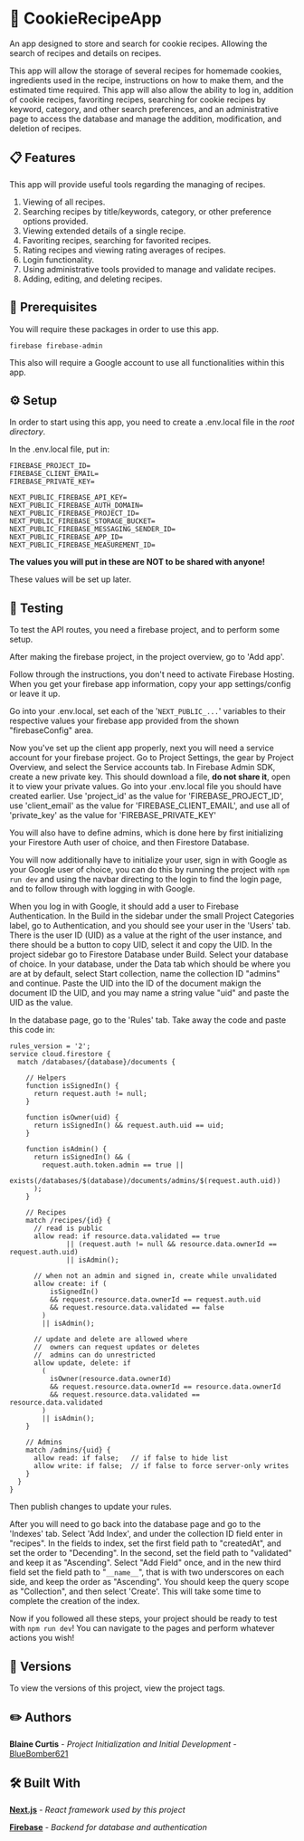 # 🍪 CookieRecipeApp

An app designed to store and search for cookie recipes. Allowing the search of recipes and details on recipes.

This app will allow the storage of several recipes for homemade cookies, ingredients used in the recipe, instructions on how to make them,
and the estimated time required. This app will also allow the ability to log in, addition of cookie recipes, favoriting recipes, searching for cookie recipes by keyword, category, and other search preferences, and an administrative page to access the database and manage the addition, modification, and deletion of recipes.

## 📋 Features

This app will provide useful tools regarding the managing of recipes.

1. Viewing of all recipes.
2. Searching recipes by title/keywords, category, or other preference options provided.
3. Viewing extended details of a single recipe.
4. Favoriting recipes, searching for favorited recipes.
5. Rating recipes and viewing rating averages of recipes.
6. Login functionality.
7. Using administrative tools provided to manage and validate recipes.
8. Adding, editing, and deleting recipes.

## 🧰 Prerequisites

You will require these packages in order to use this app.

`firebase firebase-admin`

This also will require a Google account to use all functionalities within this app.

## ⚙️ Setup

In order to start using this app, you need to create a .env.local file in the _root directory_.

In the .env.local file, put in:

```
FIREBASE_PROJECT_ID=
FIREBASE_CLIENT_EMAIL=
FIREBASE_PRIVATE_KEY=

NEXT_PUBLIC_FIREBASE_API_KEY=
NEXT_PUBLIC_FIREBASE_AUTH_DOMAIN=
NEXT_PUBLIC_FIREBASE_PROJECT_ID=
NEXT_PUBLIC_FIREBASE_STORAGE_BUCKET=
NEXT_PUBLIC_FIREBASE_MESSAGING_SENDER_ID=
NEXT_PUBLIC_FIREBASE_APP_ID=
NEXT_PUBLIC_FIREBASE_MEASUREMENT_ID=
```

**The values you will put in these are NOT to be shared with anyone!**

These values will be set up later.

## 🧪 Testing

To test the API routes, you need a firebase project, and to perform some setup.

After making the firebase project, in the project overview, go to 'Add app'.

Follow through the instructions, you don't need to activate Firebase Hosting. When you get your firebase app information, copy your app settings/config or leave it up.

Go into your .env.local, set each of the '`NEXT_PUBLIC_...`' variables to their respective values your firebase app provided from the shown "firebaseConfig" area.

Now you've set up the client app properly, next you will need a service account for your firebase project. Go to Project Settings, the gear by Project Overview, and select the Service accounts tab. In Firebase Admin SDK, create a new private key. This should download a file, **do not share it**, open it to view your private values. Go into your .env.local file you should have created earlier. Use 'project_id' as the value for 'FIREBASE_PROJECT_ID', use 'client_email' as the value for 'FIREBASE_CLIENT_EMAIL', and use all of 'private_key' as the value for 'FIREBASE_PRIVATE_KEY'

You will also have to define admins, which is done here by first initializing your Firestore Auth user of choice, and then Firestore Database.

You will now additionally have to initialize your user, sign in with Google as your Google user of choice, you can do this by running the project with `npm run dev` and using the navbar directing to the login to find the login page, and to follow through with logging in with Google.

When you log in with Google, it should add a user to Firebase Authentication. In the Build in the sidebar under the small Project Categories label, go to Authentication, and you should see your user in the 'Users' tab. There is the user ID (UID) as a value at the right of the user instance, and there should be a button to copy UID, select it and copy the UID. In the project sidebar go to Firestore Database under Build. Select your database of choice. In your database, under the Data tab which should be where you are at by default, select Start collection, name the collection ID "admins" and continue. Paste the UID into the ID of the document makign the document ID the UID, and you may name a string value "uid" and paste the UID as the value.

In the database page, go to the 'Rules' tab. Take away the code and paste this code in:

```
rules_version = '2';
service cloud.firestore {
  match /databases/{database}/documents {

    // Helpers
    function isSignedIn() {
      return request.auth != null;
    }

    function isOwner(uid) {
      return isSignedIn() && request.auth.uid == uid;
    }

    function isAdmin() {
      return isSignedIn() && (
        request.auth.token.admin == true ||
        exists(/databases/$(database)/documents/admins/$(request.auth.uid))
      );
    }

    // Recipes
    match /recipes/{id} {
      // read is public
      allow read: if resource.data.validated == true
              || (request.auth != null && resource.data.ownerId == request.auth.uid)
              || isAdmin();

      // when not an admin and signed in, create while unvalidated
      allow create: if (
          isSignedIn()
          && request.resource.data.ownerId == request.auth.uid
          && request.resource.data.validated == false
        )
        || isAdmin();

      // update and delete are allowed where
      //  owners can request updates or deletes
      //  admins can do unrestricted
      allow update, delete: if
        (
          isOwner(resource.data.ownerId)
          && request.resource.data.ownerId == resource.data.ownerId
          && request.resource.data.validated == resource.data.validated
        )
        || isAdmin();
    }

    // Admins
    match /admins/{uid} {
      allow read: if false;   // if false to hide list
      allow write: if false;  // if false to force server-only writes
    }
  }
}
```

Then publish changes to update your rules.

After you will need to go back into the database page and go to the 'Indexes' tab. Select 'Add Index', and under the collection ID field enter in "recipes". In the fields to index, set the first field path to "createdAt", and set the order to "Decending". In the second, set the field path to "validated" and keep it as "Ascending". Select "Add Field" once, and in the new third field set the field path to "`__name__`", that is with two underscores on each side, and keep the order as "Ascending". You should keep the query scope as "Collection", and then select 'Create'. This will take some time to complete the creation of the index.

Now if you followed all these steps, your project should be ready to test with `npm run dev`! You can navigate to the pages and perform whatever actions you wish!

## 📌 Versions

To view the versions of this project, view the project tags.

## ✏️ Authors

**Blaine Curtis** - _Project Initialization and Initial Development_ - [BlueBomber621](https://github.com/BlueBomber621)

## 🛠️ Built With

[**Next.js**](https://nextjs.org/) - _React framework used by this project_

[**Firebase**](https://firebase.google.com/) - _Backend for database and authentication_

```

```
